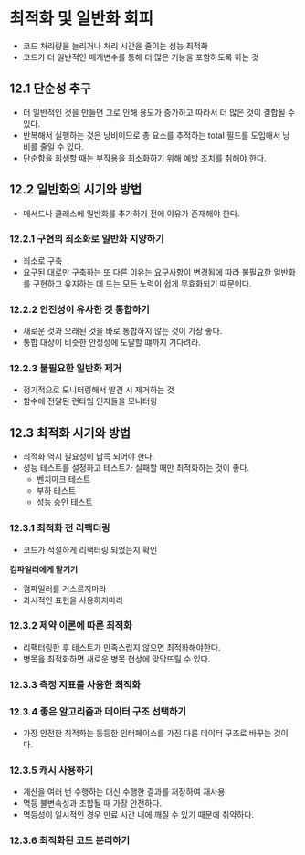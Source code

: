 # 최적화 및 일반화 회피

- 코드 처리량을 늘리거나 처리 시간을 줄이는 성능 최적화
- 코드가 더 일반적인 매개변수를 통해 더 많은 기능을 포함하도록 하는 것

## 12.1 단순성 추구

- 더 일반적인 것을 만들면 그로 인해 용도가 증가하고 따라서 더 많은 것이 결합될 수 있다.
- 반복해서 실행하는 것은 낭비이므로 총 요소를 추적하는 total 필드를 도입해서 낭비를 줄일 수 있다.
- 단순함을 희생할 때는 부작용을 최소화하기 위해 예방 조치를 취해야 한다.

## 12.2 일반화의 시기와 방법

- 메서드나 클래스에 일반화를 추가하기 전에 이유가 존재해야 한다.

### 12.2.1 구현의 최소화로 일반화 지양하기

- 최소로 구축
- 요구된 대로만 구축하는 또 다른 이유는 요구사항이 변경됨에 따라 불필요한 일반화를 구현하고 유지하는 데 드는 모든 노력이 쉽게 무효화되기 때문이다.

### 12.2.2 안전성이 유사한 것 통합하기

- 새로운 것과 오래된 것을 바로 통합하지 않는 것이 가장 좋다.
- 통합 대상이 비슷한 안정성에 도달할 떄까지 기다려라.

### 12.2.3 불필요한 일반화 제거

- 정기적으로 모니터링해서 발견 시 제거하는 것
- 함수에 전달된 런타임 인자들을 모니터링

## 12.3 최적화 시기와 방법

- 최적화 역시 필요성이 납득 되어야 한다.
- 성능 테스트를 설정하고 테스트가 실패할 때만 최적화하는 것이 좋다.
  - 벤치마크 테스트
  - 부하 테스트
  - 성능 승인 테스트

### 12.3.1 최적화 전 리팩터링

- 코드가 적절하게 리팩터링 되었는지 확인

**컴파일러에게 맡기기**

- 컴파일러를 거스르지마라
- 과시적인 표현을 사용하지마라

### 12.3.2 제약 이론에 따른 최적화

- 리팩터링한 후 테스트가 만족스럽지 않으면 최적화해야한다.
- 병목을 최적화하면 새로운 병목 현상에 맞닥뜨릴 수 있다.

### 12.3.3 측정 지표를 사용한 최적화

### 12.3.4 좋은 알고리즘과 데이터 구조 선택하기

- 가장 안전한 최적화는 동등한 인터페이스를 가진 다른 데이터 구조로 바꾸는 것이다.

### 12.3.5 캐시 사용하기

- 계산을 여러 번 수행하는 대신 수행한 결과를 저장하여 재사용
- 멱등 불변속성과 조합될 때 가장 안전하다.
- 멱등성이 일시적인 경우 만료 시간 내에 깨질 수 있기 때문에 취약하다.

### 12.3.6 최적화된 코드 분리하기
